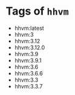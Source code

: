 <!-- THIS FILE IS GENERATED VIA '.template-helpers/generate-tag-details.pl' -->

# Tags of `hhvm`

-	hhvm:latest
-	hhvm:3
-	hhvm:3.12
-	hhvm:3.12.0
-	hhvm:3.9
-	hhvm:3.9.1
-	hhvm:3.6
-	hhvm:3.6.6
-	hhvm:3.3
-	hhvm:3.3.7
